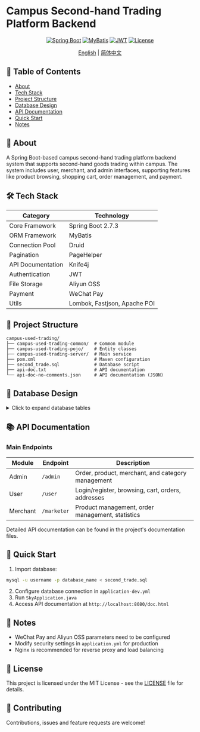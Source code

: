 # Campus Second-hand Trading Platform Backend

<div align="center">

[![Spring Boot](https://img.shields.io/badge/Spring%20Boot-2.7.3-brightgreen.svg)](https://spring.io/projects/spring-boot)
[![MyBatis](https://img.shields.io/badge/MyBatis-Latest-blue.svg)](https://mybatis.org)
[![JWT](https://img.shields.io/badge/JWT-Latest-yellow.svg)](https://jwt.io)
[![License](https://img.shields.io/badge/License-MIT-green.svg)](./LICENSE)

[English](./README.md) | [简体中文](./README_zh.md)

</div>

## 📝 Table of Contents
- [About](#about)
- [Tech Stack](#tech-stack)
- [Project Structure](#project-structure)
- [Database Design](#database-design)
- [API Documentation](#api-documentation)
- [Quick Start](#quick-start)
- [Notes](#notes)

## 🎯 About <a name = "about"></a>
A Spring Boot-based campus second-hand trading platform backend system that supports second-hand goods trading within campus. The system includes user, merchant, and admin interfaces, supporting features like product browsing, shopping cart, order management, and payment.

## 🛠️ Tech Stack <a name = "tech-stack"></a>

| Category | Technology |
|----------|------------|
| Core Framework | Spring Boot 2.7.3 |
| ORM Framework | MyBatis |
| Connection Pool | Druid |
| Pagination | PageHelper |
| API Documentation | Knife4j |
| Authentication | JWT |
| File Storage | Aliyun OSS |
| Payment | WeChat Pay |
| Utils | Lombok, Fastjson, Apache POI |

## 📁 Project Structure <a name = "project-structure"></a>
```
campus-used-trading/
├── campus-used-trading-common/  # Common module
├── campus-used-trading-pojo/    # Entity classes
├── campus-used-trading-server/  # Main service
├── pom.xml                      # Maven configuration
├── second_trade.sql             # Database script
├── api-doc.txt                  # API documentation
└── api-doc-no-comments.json     # API documentation (JSON)
```

## 💾 Database Design <a name = "database-design"></a>

<details>
<summary>Click to expand database tables</summary>

| Table Name | Description |
|------------|-------------|
| marketer | Merchant information |
| category | Product categories |
| thing | Product information |
| user | User information |
| address_book | User addresses |
| shopping_cart | Shopping cart |
| orders | Orders |
| order_detail | Order details |
| news | News and announcements |
| remark | Comments |

</details>

## 📚 API Documentation <a name = "api-documentation"></a>

### Main Endpoints

| Module | Endpoint | Description |
|--------|----------|-------------|
| Admin | `/admin` | Order, product, merchant, and category management |
| User | `/user` | Login/register, browsing, cart, orders, addresses |
| Merchant | `/marketer` | Product management, order management, statistics |

Detailed API documentation can be found in the project's documentation files.

## 🚀 Quick Start <a name = "quick-start"></a>

1. Import database:
```bash
mysql -u username -p database_name < second_trade.sql
```

2. Configure database connection in `application-dev.yml`
3. Run `SkyApplication.java`
4. Access API documentation at `http://localhost:8080/doc.html`

## 📌 Notes <a name = "notes"></a>

- WeChat Pay and Aliyun OSS parameters need to be configured
- Modify security settings in `application.yml` for production
- Nginx is recommended for reverse proxy and load balancing

## 📄 License

This project is licensed under the MIT License - see the [LICENSE](./LICENSE) file for details.

## 🤝 Contributing

Contributions, issues and feature requests are welcome! 